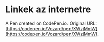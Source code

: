 # Linkek az internetre

A Pen created on CodePen.io. Original URL: [https://codepen.io/Vozard/pen/XWzjMmW](https://codepen.io/Vozard/pen/XWzjMmW).


